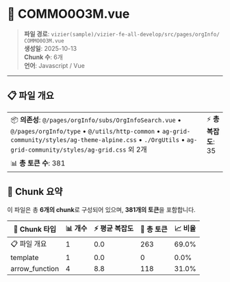 # 📄 СOММО0ОЗМ.vue

> **파일 경로**: `vizier(sample)/vizier-fe-all-develop/src/pages/orgInfo/СOММО0ОЗМ.vue`  
> **생성일**: 2025-10-13  
> **Chunk 수**: 6개  
> **언어**: Javascript / Vue
---


## 📋 파일 개요

| | |
|--|--|
| 📦 **의존성**: `@/pages/orgInfo/subs/OrgInfoSearch.vue` • `@/pages/orgInfo/type` • `@/utils/http-common` • `ag-grid-community/styles/ag-theme-alpine.css` • `./OrgUtils` • `ag-grid-community/styles/ag-grid.css` 외 2개 | ⚡ **총 복잡도**: 35 |
| 📊 **총 토큰 수**: 381 |  |






## 🧩 Chunk 요약

이 파일은 총 **6개의 chunk**로 구성되어 있으며, **381개의 토큰**을 포함합니다.

| 🧩 Chunk 타입 | 📊 개수 | ⚡ 평균 복잡도 | 📝 총 토큰 | 📈 비율 |
|---------------|--------|-------------|----------|--------|
| 📋 파일 개요 | 1 | 0.0 | 263 | 69.0% |
| template | 1 | 0.0 | 0 | 0.0% |
| arrow_function | 4 | 8.8 | 118 | 31.0% |

